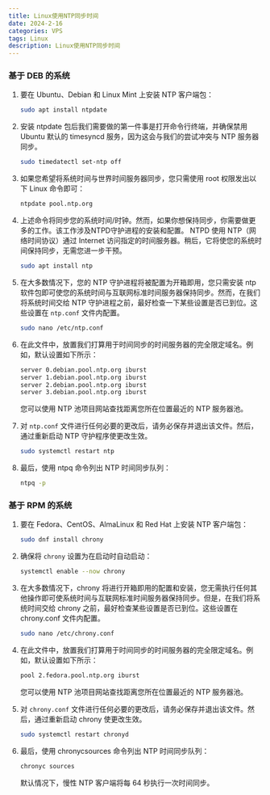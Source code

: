 ```yaml
---
title: Linux使用NTP同步时间
date: 2024-2-16
categories: VPS
tags: Linux
description: Linux使用NTP同步时间
---
```


### 基于 DEB 的系统

1. 要在 Ubuntu、Debian 和 Linux Mint 上安装 NTP 客户端包：

   ```bash
   sudo apt install ntpdate
   ```

2. 安装 ntpdate 包后我们需要做的第一件事是打开命令行终端，并确保禁用 Ubuntu 默认的 timesyncd 服务，因为这会与我们的尝试冲突与 NTP 服务器同步。

   ```bash
   sudo timedatectl set-ntp off
   ```

3. 如果您希望将系统时间与世界时间服务器同步，您只需使用 root 权限发出以下 Linux 命令即可：

   ```bash
   ntpdate pool.ntp.org
   ```

4. 上述命令将同步您的系统时间/时钟。然而，如果你想保持同步，你需要做更多的工作。该工作涉及NTPD守护进程的安装和配置。 NTPD 使用 NTP（网络时间协议）通过 Internet 访问指定的时间服务器。稍后，它将使您的系统时间保持同步，无需您进一步干预。

   ```bash
   sudo apt install ntp
   ```

5. 在大多数情况下，您的 NTP 守护进程将被配置为开箱即用，您只需安装 ntp 软件包即可使您的系统时间与互联网标准时间服务器保持同步。然而，在我们将系统时间交给 NTP 守护进程之前，最好检查一下某些设置是否已到位。这些设置在 `ntp.conf` 文件内配置。

   ```bash
   sudo nano /etc/ntp.conf
   ```

6. 在此文件中，放置我们打算用于时间同步的时间服务器的完全限定域名。例如，默认设置如下所示：

   ```bash
   server 0.debian.pool.ntp.org iburst
   server 1.debian.pool.ntp.org iburst
   server 2.debian.pool.ntp.org iburst
   server 3.debian.pool.ntp.org iburst
   ```

   您可以使用 NTP 池项目网站查找距离您所在位置最近的 NTP 服务器池。

7. 对 `ntp.conf` 文件进行任何必要的更改后，请务必保存并退出该文件。然后，通过重新启动 NTP 守护程序使更改生效。

   ```bash
   sudo systemctl restart ntp
   ```

8. 最后，使用 ntpq 命令列出 NTP 时间同步队列：

   ```bash
   ntpq -p
   ```

### 基于 RPM 的系统

1. 要在 Fedora、CentOS、AlmaLinux 和 Red Hat 上安装 NTP 客户端包：

   ```bash
   sudo dnf install chrony
   ```

2. 确保将 `chrony` 设置为在启动时自动启动：

   ```bash
   systemctl enable --now chrony
   ```

3. 在大多数情况下，chrony 将进行开箱即用的配置和安装，您无需执行任何其他操作即可使系统时间与互联网标准时间服务器保持同步。但是，在我们将系统时间交给 chrony 之前，最好检查某些设置是否已到位。这些设置在 chrony.conf 文件内配置。

   ```bash
   sudo nano /etc/chrony.conf
   ```

4. 在此文件中，放置我们打算用于时间同步的时间服务器的完全限定域名。例如，默认设置如下所示：

   ```bash
   pool 2.fedora.pool.ntp.org iburst
   ```

   您可以使用 NTP 池项目网站查找距离您所在位置最近的 NTP 服务器池。

5. 对 `chrony.conf` 文件进行任何必要的更改后，请务必保存并退出该文件。然后，通过重新启动 chrony 使更改生效。

   ```bash
   sudo systemctl restart chronyd
   ```

6. 最后，使用 chronycsources 命令列出 NTP 时间同步队列：

   ```bash
   chronyc sources
   ```

   默认情况下，慢性 NTP 客户端将每 64 秒执行一次时间同步。
